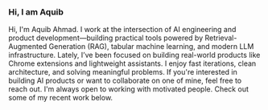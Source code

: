 ### Hi, I am Aquib 
Hi, I'm Aquib Ahmad.
I work at the intersection of AI engineering and product development—building practical tools powered by Retrieval-Augmented Generation (RAG), tabular machine learning, and modern LLM infrastructure.
Lately, I’ve been focused on building real-world products like Chrome extensions and lightweight assistants. I enjoy fast iterations, clean architecture, and solving meaningful problems.
If you're interested in building AI products or want to collaborate on one of mine, feel free to reach out. I'm always open to working with motivated people.
Check out some of my recent work below.
